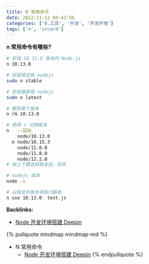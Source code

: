 ```yaml
---
title: N 常用命令
date: 2022-11-12 00:42:56
categories: ['6.工具', '开发', '开发环境']
tags: ['n', 'srcard']
---
```


**n 常用命令有哪些?**
  
```sh
# 安装 10.13.0 版本的 Node.js 
n 10.13.0                    

# 安装稳定版 nodejs
sudo n stable 

# 安装最新版 nodejs
sudo n latest

# 删除某个版本
n rm 10.13.0

# 使用 n 切换版本
n   --回车
    node/10.13.0
  ο node/10.15.3
    node/11.0.0
    node/11.8.0
    node/12.2.0
# 按上下键选择版本后，回车

# nodejs 版本
node -v

# 以指定的版本来执行脚本
n use 10.13.0  test.js

```
<!--SR:!2023-04-13,175,252-->


**Backlinks:**

- [Node 开发环境搭建 Deepin](../437c87964cd7b4b8981c5decafaac9a8f7c01645)

{% pullquote mindmap mindmap-md %}
- N 常用命令
  - [Node 开发环境搭建 Deepin](../437c87964cd7b4b8981c5decafaac9a8f7c01645)
{% endpullquote %}